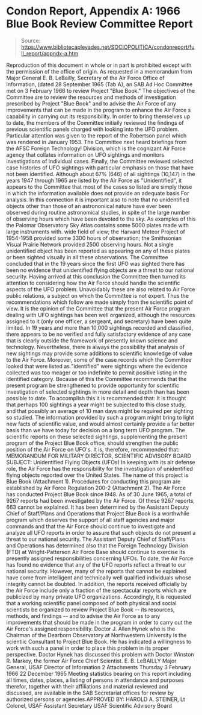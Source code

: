 # Condon Report, Appendix A: 1966 Blue Book Review Committee Report

> Source: https://www.bibliotecapleyades.net/SOCIOPOLITICA/condonreport/full_report/appndx-a.htm

Reproduction of this document in whole or in part is prohibited except with the permission of the office of origin.
As requested in a memorandum from Major General E. B. LeBailly, Secretary of the Air Force Office of Information, (dated 28 September 1965 (Tab A), an SAB Ad Hoc Committee met on 3 February 1966 to review Project "Blue Book." The objectives of the Committee are to review the resources and methods of investigation prescribed by Project "Blue Book" and to advise the Air Force of any improvements that can be made in the program to enhance the Air Force s capability in carrying out its responsibility.
In order to bring themselves up to date, the members of the Committee initially reviewed the findings of previous scientific panels charged with looking into the UFO problem. Particular attention was given to the report of the Robertson panel which was rendered in January 1953. The Committee next heard briefings from the AFSC Foreign Technology! Division, which is the cognizant Air Force agency that collates information on UFO sightings and monitors investigations of individual cases. Finally, the Committee reviewed selected case histories of UFO sightings with particular emphasis on those that have not been identified.
Although about 67% (646) of all sightings (10,147) in the years 1947 through 1965 are listed by the Air Force as "Unidentified", it appears to the Committee that
most of the cases so listed are simply those in which the information available does not provide an adequate basis For analysis. In this connection it is important also to note that no unidentified objects other than those of an astrononiical nature have ever been observed during routine astronomical studies, in spite of the large number of observing hours which have been devoted to the sky. As examples of this the Palomar Observatory Sky Atlas contains some 5000 plates made with large instruments with. wide field of view; the Harvard Meteor Project of 1954-1958 provided some 3300 hours of observation; the Smithsonian Visual Prairie Network provided 2500 observing hours. Not a single unidentified object has been reported as appearing on any of these plates or been sighted visually in all these observations.
The Committee concluded that in the 19 years since the first UFO was sighted there has been no evidence that unidentified flying objects are a threat to our national security. Having arrived at this conclusion the Committee then turned its attention to considering how the Air Force should handle the scientific aspects of the UFO problem. Unavoidably these are also related to Air Force public relations, a subject on which the Committee is not expert. Thus the recommendations which follow are made simply from the scientific point of view.
It is the opinion of the Committee that the present Air Force program dealing with UFO sightings has been well organized, although the resources assigned to it (only one officer, a sergeant, and secretary) have been quite limited. In 19 years and more than 10,000 sightings recorded and classified, there appears to be no verified and fully satisfactory evidence of any case that is clearly outside the framework of presently
known science and technology. Nevertheless, there is always the possibility that analysis of new sightings may provide some additions to scientific knowledge of value to the Air Force. Moreover, some of the case records which the Committee looked that were listed as "identified" were sightings where the evidence collected was too meager or too indefinite to permit positive listing in the identified category. Because of this the Committee recommends that the present program be strengthened to provide opportunity for scientific investigation of selected sightings in more detail and depth than has been possible to date.
To accomplish this it is recommended that:
It is thought that perhaps 100 sightings a year might be subjected to this close study, and that possibly an average of 10 man days might be required per sighting so studied. The information provided by such a program might bring to light new facts of scientific value, and would almost certainly provide a far better basis than we have today for decision on a long term UFO program.
The scientific reports on these selected sightings, supplementing the present program of the Project Blue Book office, should strengthen the public position of the Air Force on UFO's. It is, therefore, recommended that:
MEMORANDUM FOR MILITARY DIRECTOR, SCIENTIFIC ADVISORY BOARD
SUBJECT: Unidentified Flying Objects (UFOs)
In keeping with its air defense role, the Air Force has the responsibility for the investigation of unidentified flying objects reported over the United States. The name of this project is Blue Book (Attachment 1). Procedures for conducting this program are established by Air Force Regulation 200-2 (Attachment 2).
The Air Force has conducted Project Blue Book since l948. As of 30 June 1965, a total of 9267 reports had been investigated by the Air Force. Of these 9267 reports, 663 cannot be explained.
It has been determined by the Assistant Deputy Chief of Staff/Plans and Operations that Project Blue Book is a worthwhile program which deserves the support of all staff agencies and major commands and that the Air Force should continue to investigate and analyze all UFO reports in order to assure that such objects do not present a threat to our national security. The Assistant Deputy Chief of Staff/Plans and Operations has determined also that the Foreign Technology Division (FTD) at Wright-Patterson Air Force Base should continue to exercise its presently assigned responsibilities concerning UFOs.
To date, the Air Force has found no evidence that any of the UFO reports reflect a threat to our national security. However, many of the reports that cannot be explained have come from intelligent and technically well qualified individuals whose integrity cannot be doubted. In addition, the reports received officially by the Air Force include only a fraction of the spectacular reports which are publicized by many private UFO organizations.
Accordingly, it is requested that a working scientific panel composed of both physical and social scientists be organized to review Project Blue Book -- its resources, methods, and findings -- and to advise the Air Force as to any improvements that should be made in the program in order to carry out the Air Force's assigned responsibility.
Doctor J. Allen Hynek who is the Chairman of the Dearborn Observatory at Northwestern University is the scientiic Consultant to Project Blue Book. He has indicated a willingness to work with such a panel in order to place this problem in its proper perspective.
Doctor Hynek has discussed this problem with Doctor Winston R. Markey, the former Air Force Chief Scientist.
E. B. LeBAILLY
Major General, USAF
Director of Information
2 Attachments
Thursday 3 February 1966
22 December 1965
Meeting statistics bearing on this report including all times, dates, places, a listing of persons in attendance and purposes therefor, together with their affiliations and material reviewed and discussed, are available in the SAB Secretariat offices for review by authorized persons or agencies.APPROVED BY:
HAROLD A. STEINER, Lt Colonel, USAF
Assistant Secretary
USAF Scientific Advisory Board
